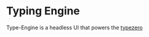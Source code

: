 # Typing Engine

Type-Engine is a headless UI that powers the [typezero](https://github.com/sankalpaacharya/typezero)
